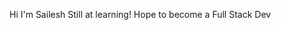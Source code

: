 Hi I'm Sailesh
Still at learning!
Hope to become a Full Stack Dev

<!---
GalacticOz/GalacticOz is a ✨ special ✨ repository because its `README.md` (this file) appears on your GitHub profile.
You can click the Preview link to take a look at your changes.
--->
